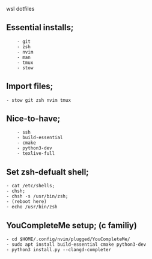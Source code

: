 wsl dotfiles

## Essential installs;
		- git
		- zsh
		- nvim
		- man
		- tmux
		- stow

## Import files;
	- stow git zsh nvim tmux

## Nice-to-have;
		- ssh
		- build-essential
		- cmake
		- python3-dev
		- texlive-full 

## Set zsh-defualt shell;
	- cat /etc/shells;
	- chsh;
	- chsh -s /usr/bin/zsh;
	- (reboot here)
	- echo /usr/bin/zsh

## YouCompleteMe setup; (c familiy)
	- cd $HOME/.config/nvim/plugged/YouCompleteMe/
	- sudo apt install build-essential cmake python3-dev
	- python3 install.py --clangd-completer
